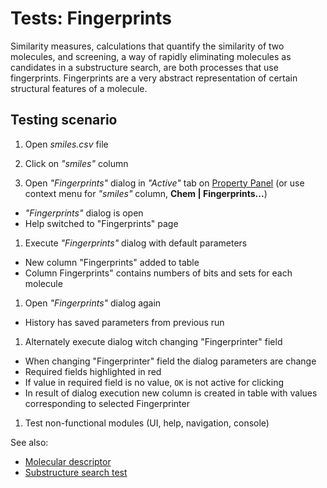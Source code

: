 <!-- TITLE: Tests: Fingerprints -->
<!-- SUBTITLE: -->

# Tests: Fingerprints

Similarity measures, calculations that quantify the similarity of two molecules, and screening, a way of rapidly
eliminating molecules as candidates in a substructure search, are both processes that use fingerprints. Fingerprints are
a very abstract representation of certain structural features of a molecule.

## Testing scenario

1. Open *smiles.csv* file

1. Click on *"smiles"* column

1. Open *"Fingerprints"* dialog in *"Active"* tab on [Property Panel](../../datagrok/navigation.md#properties)
   (or use context menu for *"smiles"* column, **Chem | Fingerprints...**)

* *"Fingerprints"* dialog is open
* Help switched to "Fingerprints" page

1. Execute *"Fingerprints"* dialog with default parameters

* New column "Fingerprints" added to table
* Column Fingerprints" contains numbers of bits and sets for each molecule

1. Open *"Fingerprints"* dialog again

* History has saved parameters from previous run

1. Alternately execute dialog witch changing "Fingerprinter" field

* When changing "Fingerprinter" field the dialog parameters are change
* Required fields highlighted in red
* If value in required field is no value, ```OK``` is not active for clicking
* In result of dialog execution new column is created in table with values corresponding to selected Fingerprinter

1. Test non-functional modules (UI, help, navigation, console)

See also:

* [Molecular descriptor](descriptors.md)
* [Substructure search test](substructure-search-test.md)
